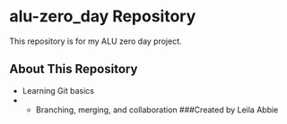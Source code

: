 # alu-zero_day Repository
This repository is for my ALU zero day project.
## About This Repository
- Learning Git basics
- - Branching, merging, and collaboration
###Created by Leila Abbie
